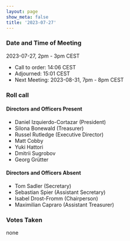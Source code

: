 ```yaml
---
layout: page
show_meta: false
title: '2023-07-27'
---
```


### Date and Time of Meeting

2023-07-27, 2pm - 3pm CEST

* Call to order: 14:06 CEST
* Adjourned: 15:01 CEST
* Next Meeting: 2023-08-31, 7pm - 8pm CEST

### Roll call

#### Directors and Officers Present

* Daniel Izquierdo-Cortazar (President)
* Silona Bonewald (Treasurer)
* Russel Rutledge (Executive Director)
* Matt Cobby
* Yuki Hattori
* Dmitrii Sugrobov
* Georg Grütter

#### Directors and Officers Absent

* Tom Sadler (Secretary)
* Sebastian Spier (Assistant Secretary)
* Isabel Drost-Fromm (Chairperson)
* Maximilian Capraro (Assistant Treasurer)

### Votes Taken

none
